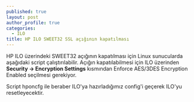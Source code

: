 ```yaml
---
published: true
layout: post
author_profile: true
categories:
  - ILO
title: HP ILO SWEET32 SSL açığının kapatılması
---
```

HP ILO üzerindeki SWEET32 açığının kapatılması için Linux sunucularda aşağıdaki script çalıştırılabilir. Açığın kapatılabilmesi için ILO üzerinden **Security -> Encryption Settings** kısmından Enforce AES/3DES Encryption Enabled seçilmesi gerekiyor.

Script hponcfg ile beraber ILO'ya hazırladığımız config'i geçerek ILO'yu resetleyecektir.
 
